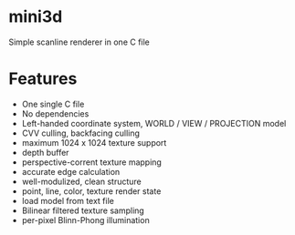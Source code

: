 # mini3d
Simple scanline renderer in one C file

Features
===
* One single C file
* No dependencies
* Left-handed coordinate system, WORLD / VIEW / PROJECTION model
* CVV culling, backfacing culling
* maximum 1024 x 1024 texture support
* depth buffer
* perspective-corrent texture mapping
* accurate edge calculation
* well-modulized, clean structure
* point, line, color, texture render state
* load model from text file
* Bilinear filtered texture sampling
* per-pixel Blinn-Phong illumination
